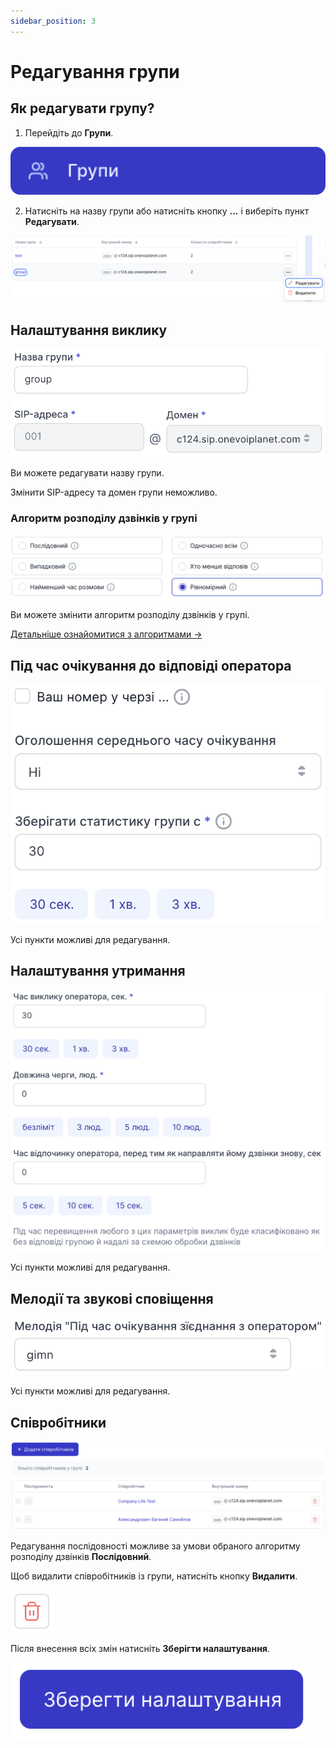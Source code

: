 ```yaml
---
sidebar_position: 3
---
```


# Редагування групи

## Як редагувати групу?

1. Перейдіть до **Групи**.

![](../../img/employees-groups/i-group-14.svg)

2. Натисніть на назву групи або натисніть кнопку **...** і виберіть пункт **Редагувати**.

![](../../img/employees-groups/i-group-15.svg)

## Налаштування виклику

![](../../img/employees-groups/i-group-20.svg)

Ви можете редагувати назву групи.

Змінити SIP-адресу та домен групи неможливо.

### Алгоритм розподілу дзвінків у групі

![](../../img/employees-groups/i-group-19.svg)

Ви можете змінити алгоритм розподілу дзвінків у групі.

[Детальніше ознайомитися з алгоритмами →](https://onevoiplanet.ua/ua/plans)

## Під час очікування до відповіді оператора

![](../../img/employees-groups/i-group-18.svg)

Усі пункти можливі для редагування.

## Налаштування утримання

![](../../img/employees-groups/i-group-16.svg)

Усі пункти можливі для редагування.

## Мелодії та звукові сповіщення

![](../../img/employees-groups/i-group-17.svg)

Усі пункти можливі для редагування.

## Співробітники

![](../../img/employees-groups/i-group-21.svg)

Редагування послідовності можливе за умови обраного алгоритму розподілу дзвінків **Послідовний**.

Щоб видалити співробітників із групи, натисніть кнопку **Видалити**.

![](../../img/employees-groups/i-group-22.svg)

Після внесення всіх змін натисніть **Зберігти налаштування**.

![](../../img/employees-groups/i-group-13.svg)